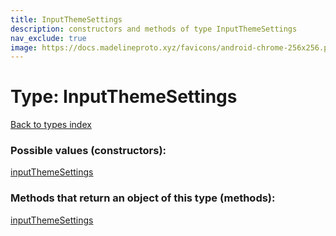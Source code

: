 ```yaml
---
title: InputThemeSettings
description: constructors and methods of type InputThemeSettings
nav_exclude: true
image: https://docs.madelineproto.xyz/favicons/android-chrome-256x256.png
---
```

# Type: InputThemeSettings
[Back to types index](index.md)



### Possible values (constructors):

[inputThemeSettings](../constructors/inputThemeSettings.md)  



### Methods that return an object of this type (methods):



[inputThemeSettings](../constructors/inputThemeSettings.md)  

